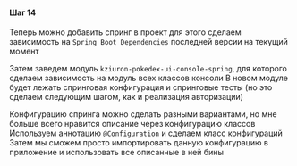 #### Шаг 14

Теперь можно добавить спринг в проект
для этого сделаем зависимость на `Spring Boot Dependencies` последней версии на текущий момент

Затем заведем модуль `kziuron-pokedex-ui-console-spring`, для которого сделаем зависимость на модуль всех классов консоли
В новом модуле будет лежать спринговая конфигурация и спринговые тесты (но это сделаем следующим шагом, как и реализация авторизации)

Конфигурацию спринга можно сделать разными вариантами, но мне больше всего нравится описание через конфигурацию классов
Используем аннотацию `@Configuration` и сделаем класс конфигураций
Затем мы сможем просто импортировать данную конфигурацию в приложение и использовать все описанные в ней бины